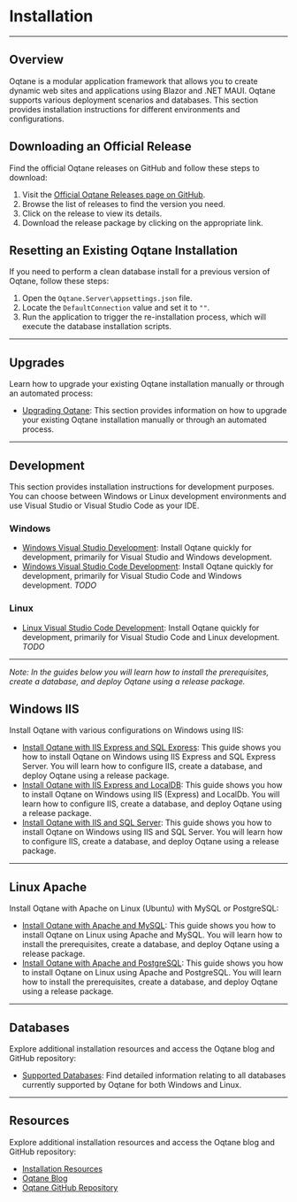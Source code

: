 # Installation
---
## Overview

Oqtane is a modular application framework that allows you to create dynamic web sites and applications using Blazor and .NET MAUI. Oqtane supports various deployment scenarios and databases. This section provides installation instructions for different environments and configurations.

## Downloading an Official Release

Find the official Oqtane releases on GitHub and follow these steps to download:

1. Visit the [Official Oqtane Releases page on GitHub](https://github.com/oqtane/oqtane.framework/releases).
2. Browse the list of releases to find the version you need.
3. Click on the release to view its details.
4. Download the release package by clicking on the appropriate link.

## Resetting an Existing Oqtane Installation

If you need to perform a clean database install for a previous version of Oqtane, follow these steps:

1. Open the `Oqtane.Server\appsettings.json` file.
2. Locate the `DefaultConnection` value and set it to `""`.
3. Run the application to trigger the re-installation process, which will execute the database installation scripts.

---

## Upgrades

Learn how to upgrade your existing Oqtane installation manually or through an automated process:

- [Upgrading Oqtane](upgrade.md): This section provides information on how to upgrade your existing Oqtane installation manually or through an automated process.

---

## Development

This section provides installation instructions for development purposes. You can choose between Windows or Linux development environments and use Visual Studio or Visual Studio Code as your IDE.

### Windows
- [Windows Visual Studio Development](development.md): Install Oqtane quickly for development, primarily for Visual Studio and Windows development.
- [Windows Visual Studio Code Development](development-vs-code.md): Install Oqtane quickly for development, primarily for Visual Studio Code and Windows development. *TODO*

### Linux
- [Linux Visual Studio Code Development](development-linux-vs-code.md): Install Oqtane quickly for development, primarily for Visual Studio Code and Linux development. *TODO*

---

_Note: In the guides below you will learn how to install the prerequisites, create a database, and deploy Oqtane using a release package._

## Windows IIS

Install Oqtane with various configurations on Windows using IIS:

- [Install Oqtane with IIS Express and SQL Express](windows-iis-express-sql-express.md): This guide shows you how to install Oqtane on Windows using IIS Express and SQL Express Server. You will learn how to configure IIS, create a database, and deploy Oqtane using a release package.
- [Install Oqtane with IIS Express and LocalDB](windows-iis-express-localdb.md): This guide shows you how to install Oqtane on Windows using IIS (Express) and LocalDb. You will learn how to configure IIS, create a database, and deploy Oqtane using a release package.
- [Install Oqtane with IIS and SQL Server](windows-iis-sql.md): This guide shows you how to install Oqtane on Windows using IIS and SQL Server. You will learn how to configure IIS, create a database, and deploy Oqtane using a release package.

---

## Linux Apache

Install Oqtane with Apache on Linux (Ubuntu) with MySQL or PostgreSQL:

- [Install Oqtane with Apache and MySQL](linux-ubuntu-apache-mysql.md): This guide shows you how to install Oqtane on Linux using Apache and MySQL. You will learn how to install the prerequisites, create a database, and deploy Oqtane using a release package.
- [Install Oqtane with Apache and PostgreSQL](linux-ubuntu-apache-postgresql.md): This guide shows you how to install Oqtane on Linux using Apache and PostgreSQL. You will learn how to install the prerequisites, create a database, and deploy Oqtane using a release package.

---

## Databases

Explore additional installation resources and access the Oqtane blog and GitHub repository:

- [Supported Databases](databases.md): Find detailed information relating to all databases currently supported by Oqtane for both Windows and Linux. 

---

## Resources

Explore additional installation resources and access the Oqtane blog and GitHub repository:

- [Installation Resources](resources.md)
- [Oqtane Blog](https://www.oqtane.org/blog)
- [Oqtane GitHub Repository](https://github.com/oqtane/oqtane.framework)
